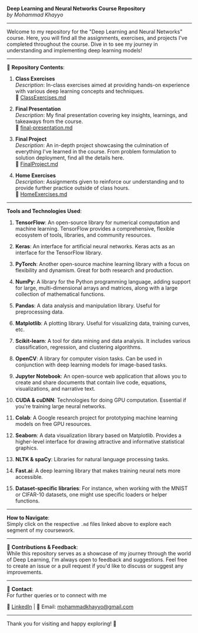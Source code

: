 **Deep Learning and Neural Networks Course Repository**  
*by Mohammad Khayyo*

---

Welcome to my repository for the "Deep Learning and Neural Networks" course. Here, you will find all the assignments, exercises, and projects I've completed throughout the course. Dive in to see my journey in understanding and implementing deep learning models!

---

📁 **Repository Contents**:

1. **Class Exercises**  
    *Description*: In-class exercises aimed at providing hands-on experience with various deep learning concepts and techniques.  
    📄 [ClassExercises.md](./Class%20Exercises/)

2. **Final Presentation**  
    *Description*: My final presentation covering key insights, learnings, and takeaways from the course.  
    📄 [final-presentation.md](./Final%20presentation/)

3. **Final Project**  
    *Description*: An in-depth project showcasing the culmination of everything I've learned in the course. From problem formulation to solution deployment, find all the details here.  
    📄 [FinalProject.md](./Final%20Project)

4. **Home Exercises**  
    *Description*: Assignments given to reinforce our understanding and to provide further practice outside of class hours.  
    📄 [HomeExercises.md](./Home%20Exercises)

---

**Tools and Technologies Used**:
1. **TensorFlow**: An open-source library for numerical computation and machine learning. TensorFlow provides a comprehensive, flexible ecosystem of tools, libraries, and community resources.

2. **Keras**: An interface for artificial neural networks. Keras acts as an interface for the TensorFlow library.

3. **PyTorch**: Another open-source machine learning library with a focus on flexibility and dynamism. Great for both research and production.

4. **NumPy**: A library for the Python programming language, adding support for large, multi-dimensional arrays and matrices, along with a large collection of mathematical functions.

5. **Pandas**: A data analysis and manipulation library. Useful for preprocessing data.

6. **Matplotlib**: A plotting library. Useful for visualizing data, training curves, etc.

7. **Scikit-learn**: A tool for data mining and data analysis. It includes various classification, regression, and clustering algorithms.

8. **OpenCV**: A library for computer vision tasks. Can be used in conjunction with deep learning models for image-based tasks.

9. **Jupyter Notebook**: An open-source web application that allows you to create and share documents that contain live code, equations, visualizations, and narrative text.

10. **CUDA & cuDNN**: Technologies for doing GPU computation. Essential if you're training large neural networks.

11. **Colab**: A Google research project for prototyping machine learning models on free GPU resources.

12. **Seaborn**: A data visualization library based on Matplotlib. Provides a higher-level interface for drawing attractive and informative statistical graphics.

13. **NLTK & spaCy**: Libraries for natural language processing tasks.

14. **Fast.ai**: A deep learning library that makes training neural nets more accessible.

15. **Dataset-specific libraries**: For instance, when working with the MNIST or CIFAR-10 datasets, one might use specific loaders or helper functions.

---

**How to Navigate**:  
Simply click on the respective `.md` files linked above to explore each segment of my coursework.

---

🤝 **Contributions & Feedback**:  
While this repository serves as a showcase of my journey through the world of Deep Learning, I'm always open to feedback and suggestions. Feel free to create an issue or a pull request if you'd like to discuss or suggest any improvements.

---

💌 **Contact**:  
For further queries or to connect with me

🔗 [LinkedIn](https://www.linkedin.com/in/mohammadkhayyo/) | 📧 Email: mohammadkhayyo@gmail.com

---

Thank you for visiting and happy exploring! 🚀